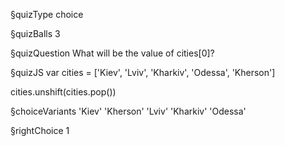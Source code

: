 §quizType
choice

§quizBalls
3

§quizQuestion
What will be the value of cities[0]?


§quizJS
var cities = ['Kiev', 'Lviv', 'Kharkiv', 'Odessa', 'Kherson']

cities.unshift(cities.pop())


§choiceVariants
'Kiev'
'Kherson'
'Lviv'
'Kharkiv'
'Odessa'



§rightChoice
1
